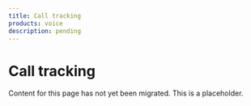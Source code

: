 ```yaml
---
title: Call tracking
products: voice
description: pending
---
```


# Call tracking

Content for this page has not yet been migrated. This is a placeholder.
